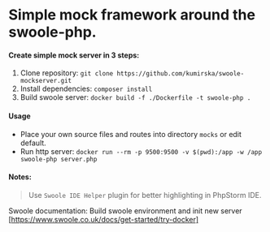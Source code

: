 # Simple mock framework around the swoole-php.

#### Create simple mock server in 3 steps:

1. Clone repository:
    `git clone https://github.com/kumirska/swoole-mockserver.git`
2. Install dependencies:
    `composer install`
3. Build swoole server:
    `docker build -f ./Dockerfile -t swoole-php .`
    
#### Usage

- Place your own source files and routes into directory `mocks` or edit default.
- Run http server:
    `docker run --rm -p 9500:9500 -v $(pwd):/app -w /app swoole-php server.php`
    
#### Notes:

>Use `Swoole IDE Helper` plugin for better highlighting in PhpStorm IDE.

Swoole documentation:
    Build swoole environment and init new server [https://www.swoole.co.uk/docs/get-started/try-docker]
